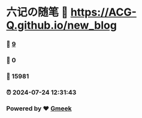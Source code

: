 # 六记の随笔 :link: https://ACG-Q.github.io/new_blog 
### :page_facing_up: [9](https://ACG-Q.github.io/new_blog/tag.html) 
### :speech_balloon: 0 
### :hibiscus: 15981 
### :alarm_clock: 2024-07-24 12:31:43 
### Powered by :heart: [Gmeek](https://github.com/Meekdai/Gmeek)
